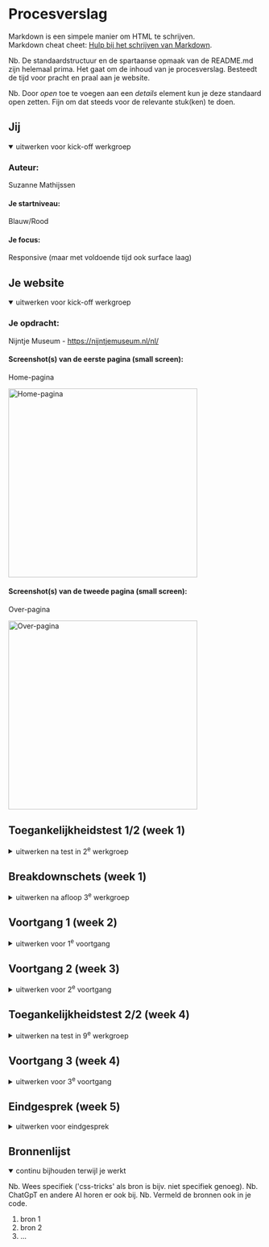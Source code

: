# Procesverslag
Markdown is een simpele manier om HTML te schrijven.  
Markdown cheat cheet: [Hulp bij het schrijven van Markdown](https://github.com/adam-p/markdown-here/wiki/Markdown-Cheatsheet).

Nb. De standaardstructuur en de spartaanse opmaak van de README.md zijn helemaal prima. Het gaat om de inhoud van je procesverslag. Besteedt de tijd voor pracht en praal aan je website.

Nb. Door *open* toe te voegen aan een *details* element kun je deze standaard open zetten. Fijn om dat steeds voor de relevante stuk(ken) te doen.





## Jij

<details open>
  <summary>uitwerken voor kick-off werkgroep</summary>

  ### Auteur:
  Suzanne Mathijssen

  #### Je startniveau:
  Blauw/Rood

  #### Je focus:
  Responsive (maar met voldoende tijd ook surface laag)
 
</details>





## Je website

<details open>
  <summary>uitwerken voor kick-off werkgroep</summary>

  ### Je opdracht:
  Nijntje Museum - https://nijntjemuseum.nl/nl/

  #### Screenshot(s) van de eerste pagina (small screen): 
  Home-pagina
  
  <img src="readme-images/home.png" width="375px" alt="Home-pagina">

  #### Screenshot(s) van de tweede pagina (small screen):
  Over-pagina

  <img src="readme-images/over.png" width="375px" alt="Over-pagina">
 
</details>



## Toegankelijkheidstest 1/2 (week 1)

<details>
  <summary>uitwerken na test in 2<sup>e</sup> werkgroep</summary>

  ### Bevindingen
  Lijst met je bevindingen die in de test naar voren kwamen:

</details>



## Breakdownschets (week 1)

<details>
  <summary>uitwerken na afloop 3<sup>e</sup> werkgroep</summary>

  ### de hele pagina: 
  <img src="readme-images/breakdownhome.jpg" width="375px" alt="breakdown van de hele home pagina">

  <img src="readme-images/breakdownover.jpg" width="375px" alt="breakdown van de hele over pagina">

  ### dynamisch deel (bijv menu): 
  <img src="readme-images/breakdownmenu.jpg" width="375px" alt="breakdown van een dynamisch deel">

</details>





## Voortgang 1 (week 2)

<details>
  <summary>uitwerken voor 1<sup>e</sup> voortgang</summary>

  ### Stand van zaken
  hier dit ging goed & dit was lastig (neem ook screenshots op van delen van je website en code)


  ### Agenda voor meeting
  samen met je groepje opstellen

  | Filip          | Constant           | Suzanne      |
  | ---            | ---                | ---          |
  | Paddings       | Header sluit niet aan            | Background image  |
  | Intersection observer  | Columns (items onder elkaar)            | Pagina opdelen in blokken      |
  | ...            | ...                | ...          |


  ### Verslag van meeting
  hier na afloop snel de uitkomsten van de meeting vastleggen

  - position: fixed; voor menu knop
  - dvh gebruiken
  - sections aanmaken
  - .visually-hidden

</details>





## Voortgang 2 (week 3)

<details>
  <summary>uitwerken voor 2<sup>e</sup> voortgang</summary>

  ### Stand van zaken
  Wat goed ging, was het toevoegen van de eerste basis vormgevingselementen d.m.v. CSS. Zo kreeg elke section zijn eigen onderscheidende stijl, waardoor de pagina's steeds meer op de originele begonnen te lijken. Waar ik echter nog wel een beetje mee zat te stoeien was het positioneren van alle content. Ik heb al wel een beginnentje gemaakt, maar als ik het zo zie denk ik dat ik nog wel een lange weg met veel obstakels voor me heb.
  
  Home-pagina met HTML + CSS
  <img src="./readme-images/homeweek2.jpg" width="375px" alt="Screenshot van home-pagina week 3">
  <img src="./readme-images/homehtml.png" width="375px" alt="Screenshot van HTML home-pagina week 3">
  <img src="./readme-images/gemeenschappelijkecss.png" width="375px" alt="Screenshot van gemeenschappelijke CSS week 3">
  <img src="./readme-images/homecss.png" width="375px" alt="Screenshot van CSS home-pagina week 3">

  Over-pagina met HTML + CSS
  <img src="./readme-images/overweek2.jpg" width="375px" alt="Screenshot van over-pagina week 3">
  <img src="./readme-images/overhtml.png" width="375px" alt="Screenshot van HTML over-pagina week 3">
  <img src="./readme-images/overcss.png" width="375px" alt="Screenshot van CSS over-pagina week 3">

  ### Agenda voor meeting
  samen met je groepje opstellen

  | Filip          | Suzanne            |
  | ---            | ---                |
  | Intersection observer | Header laten verdwijnen |
  | ...            | ...                |


  ### Verslag van meeting
  hier na afloop snel de uitkomsten van de meeting vastleggen

  - ul voor tweede sectie
  - transform pijltjes (tweede sectie)
  - p in footer li in ul maken
  - CSS filenames aanpassen
  - CSS van meer comments voorzien
  - font face alleen in gezamelijke CSS
  - CSS secties specifiekere namen geven
  - colors in Engels
  - laatste px nog naar em veranderen
  - Nadenken welke 5 uit de surface plane lijst
  - div in section veranderen
  - alt tekst toevoegen aan images



</details>





## Toegankelijkheidstest 2/2 (week 4)

<details>
  <summary>uitwerken na test in 9<sup>e</sup> werkgroep</summary>

  ### Bevindingen
  Lijst met je bevindingen die in de test naar voren kwamen (geef ook aan wat er verbeterd is):

</details>





## Voortgang 3 (week 4)

<details>
  <summary>uitwerken voor 3<sup>e</sup> voortgang</summary>

  ### Stand van zaken
  Wat deze week heel goed ging, was het positioneren van alle content.


  ### Agenda voor meeting
  samen met je groepje opstellen

  | Filip          | Constant           | Suzanne      | student 4        |
  | ---            | ---                | ---          | ---              |
  | Tekstwolkje CSS | Screenreader verbeteren | Animatie valt buiten beeld |     |
  | Pop-up wolkje  |                    | Skill animation link |          |
  | ...            | ...                | ...          | ...              |


  ### Verslag van meeting
  hier na afloop snel de uitkomsten van de meeting vastleggen

  - Animatie: transform-origin.

</details>





## Eindgesprek (week 5)

<details>
  <summary>uitwerken voor eindgesprek</summary>

  ### Je uitkomst - karakteristiek screenshots:
  <img src="readme-images/dummy-plaatje.jpg" width="375px" alt="uitomst opdracht 1">


  ### Dit ging goed/Heb ik geleerd: 
  Korte omschrijving met plaatjes

  <img src="readme-images/dummy-plaatje.jpg" width="375px" alt="top">


  ### Dit was lastig/Is niet gelukt:
  Korte omschrijving met plaatjes

  <img src="readme-images/dummy-plaatje.jpg" width="375px" alt="bummer">
</details>





## Bronnenlijst

<details open>
  <summary>continu bijhouden terwijl je werkt</summary>

  Nb. Wees specifiek ('css-tricks' als bron is bijv. niet specifiek genoeg). 
  Nb. ChatGpT en andere AI horen er ook bij.
  Nb. Vermeld de bronnen ook in je code.

  1. bron 1
  2. bron 2
  3. ...

</details>